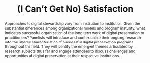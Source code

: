---
abstract: Approaches to digital stewardship vary from institution to institution.
  Given the substantial differences among organizational models and program maturity,
  what indicates successful organization of the long term work of digital preservation
  to practitioners? Panelists will introduce and contextualize their ongoing research
  into the shared characteristics of successful digital preservation programs throughout
  the field. They will identify the emergent themes articulated by research subjects
  thus far and engage attendees to discuss challenges and opportunities of digital
  preservation at their respective institutions.
creators:
- Verbruggen, Erwin
- Steeves, Vicky
- Peltzman, Shira
- Kim, Julia
- Griesinger, Peggy
- Blumenthal, Karl-Rainer
date: null
document_url: https://services.phaidra.univie.ac.at/api/object/o:1079780/download
grand_parent: iPRES
institutions: []
keywords: []
landing_page_url: https://phaidra.univie.ac.at/o:1079780
language: eng
layout: publication
license: CC BY 4.0 International
notes_url: null
parent: iPRES 2019
publication_type: paper
size: 139870
slides_url: null
source_name: iPRES
title: '(I Can’t Get No) Satisfaction '
year: 2019
---